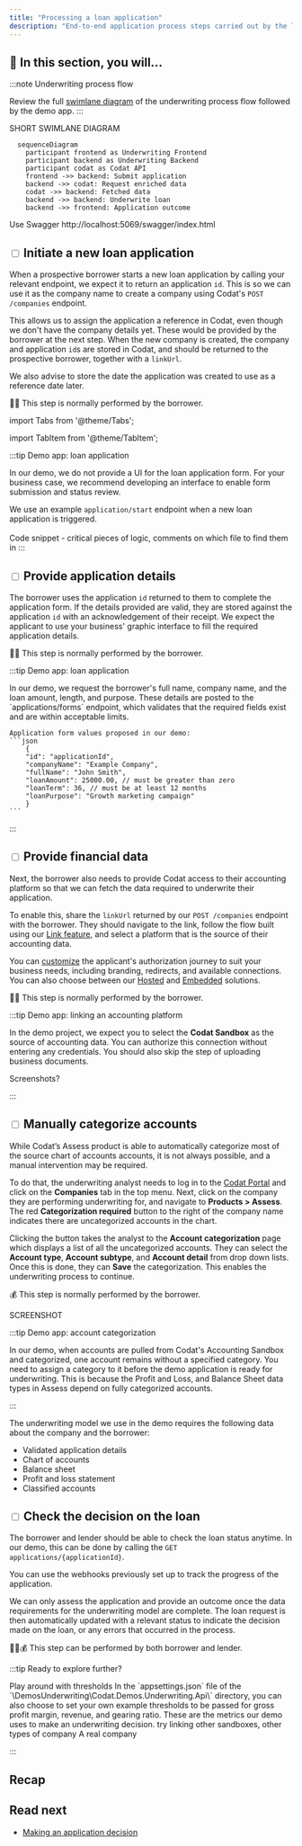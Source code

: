 ```yaml
---
title: "Processing a loan application"
description: "End-to-end application process steps carried out by the lender and the borrower"
---
```


## 🚀 In this section, you will...

:::note Underwriting process flow

Review the full [swimlane diagram](https://github.com/codatio/build-guide-underwriting-be#implementing-the-solution) of the underwriting process flow followed by the demo app.
:::  

SHORT SWIMLANE DIAGRAM

``` mermaid
  sequenceDiagram
    participant frontend as Underwriting Frontend 
    participant backend as Underwriting Backend 
    participant codat as Codat API
    frontend ->> backend: Submit application
    backend ->> codat: Request enriched data
    codat ->> backend: Fetched data
    backend ->> backend: Underwrite loan
    backend ->> frontend: Application outcome
```

 
Use Swagger http://localhost:5069/swagger/index.html


## <input type="checkbox" unchecked /> Initiate a new loan application  

When a prospective borrower starts a new loan application by calling your relevant endpoint, we expect it to return an application `id`. This is so we can use it as the company name to create a company using Codat's `POST /companies` endpoint. 

This allows us to assign the application a reference in Codat, even though we don't have the company details yet. These would be provided by the borrower at the next step. When the new company is created, the company and application `id`s are stored in Codat, and should be returned to the prospective borrower, together with a `linkUrl`.

We also advise to store the date the application was created to use as a reference date later.

🙏🏽 This step is normally performed by the borrower.

import Tabs from '@theme/Tabs';

import TabItem from '@theme/TabItem';

:::tip Demo app: loan application

<Tabs>
  <TabItem value="Starting an application" label="Starting an application">  
   In our demo, we do not provide a UI for the loan application form. For your business case, we recommend developing an interface to enable form submission and status review. 
    
  We use an example `application/start` endpoint when a new loan application is triggered.  
  </TabItem>
  <TabItem value="Creating a company" label="Creating a company">  
  Code snippet - critical pieces of logic, comments on which file to find them in 
  </TabItem>
</Tabs>
:::

## <input type="checkbox" unchecked /> Provide application details  

The borrower uses the application `id` returned to them to complete the application form. If the details provided are valid, they are stored against the application `id` with an acknowledgement of their receipt. We expect the applicant to use your business' graphic interface to fill the required application details.

🙏🏽 This step is normally performed by the borrower.

:::tip Demo app: loan application

<Tabs>
  <TabItem value="Starting an application" label="Starting an application">
    In our demo, we request the borrower's full name, company name, and the loan amount, length, and purpose. These details are posted to the `applications/forms` endpoint, which validates that the required fields exist and are within acceptable limits.
  </TabItem>
  <TabItem value="Example form" label="Example form">  

    Application form values proposed in our demo:
    ```json
        {
        "id": "applicationId", 
        "companyName": "Example Company",
        "fullName": "John Smith",
        "loanAmount": 25000.00, // must be greater than zero 
        "loanTerm": 36, // must be at least 12 months
        "loanPurpose": "Growth marketing campaign"
        }
    ```
  </TabItem>
</Tabs>
:::

## <input type="checkbox" unchecked /> Provide financial data  

Next, the borrower also needs to provide Codat access to their accounting platform so that we can fetch the data required to underwrite their application. 

To enable this, share the `linkUrl` returned by our `POST /companies` endpoint with the borrower. They should navigate to the link, follow the flow built using our [Link feature](/auth-flow/overview), and select a platform that is the source of their accounting data. 

You can [customize](/auth-flow/customize/customize-link) the applicant's authorization journey to suit your business needs, including branding, redirects, and available connections. You can also choose between our [Hosted](/auth-flow/authorize-hosted-link) and [Embedded](/auth-flow/authorize-embedded-link) solutions.

🙏🏽 This step is normally performed by the borrower.

:::tip Demo app: linking an accounting platform

In the demo project, we expect you to select the **Codat Sandbox** as the source of accounting data. You can authorize this connection without entering any credentials. You should also skip the step of uploading business documents. 

Screenshots?

:::

## <input type="checkbox" unchecked /> Manually categorize accounts 

While Codat’s Assess product is able to automatically categorize most of the source chart of accounts accounts, it is not always possible, and a manual intervention may be required. 

To do that, the underwriting analyst needs to log in to the [Codat Portal](https://app.codat.io/) and click on the **Companies** tab in the top menu. Next, click on the company they are performing underwriting for, and navigate to **Products > Assess**. The red **Categorization required** button to the right of the company name indicates there are uncategorized accounts in the chart. 

Clicking the button takes the analyst to the **Account categorization** page which displays a list of all the uncategorized accounts. They can select the **Account type**, **Account subtype**, and **Account detail** from drop down lists. Once this is done, they can **Save** the categorization. This enables the underwriting process to continue.

💰 This step is normally performed by the borrower.

SCREENSHOT

:::tip Demo app: account categorization

In our demo, when accounts are pulled from Codat's Accounting Sandbox and categorized, one account remains without a specified category. You need to assign a category to it before the demo application is ready for underwriting. This is because the Profit and Loss, and Balance Sheet data types in Assess depend on fully categorized accounts.

:::


The underwriting model we use in the demo requires the following data about the company and the borrower:

- Validated application details
- Chart of accounts
- Balance sheet
- Profit and loss statement
- Classified accounts

## <input type="checkbox" unchecked /> Check the decision on the loan 

The borrower and lender should be able to check the loan status anytime. In our demo, this can be done by calling the `GET applications/{applicationId}`. 

You can use the webhooks previously set up to track the progress of the application. 

We can only assess the application and provide an outcome once the data requirements for the underwriting model are complete. The loan request is then automatically updated with a relevant status to indicate the decision made on the loan, or any errors that occurred in the process.

🙏🏽💰 This step can be performed by both borrower and lender.

:::tip Ready to explore further?

<Tabs>
  <TabItem value="thresh" label="Thresholds">
  Play around with thresholds
  In the `appsettings.json` file of the `\DemosUnderwriting\Codat.Demos.Underwriting.Api\` directory, you can also choose to set your own example thresholds to be passed for gross profit margin, revenue, and gearing ratio. These are the metrics our demo uses to make an underwriting decision.
  </TabItem>
  <TabItem value="comptype" label="Company types">
  try linking other sandboxes, other types of company
  </TabItem>
  <TabItem value="realco" label="Real company">
  A real company
  </TabItem>
</Tabs>

:::


## Recap

## Read next

- [Making an application decision](/underwriting/uw-decision)